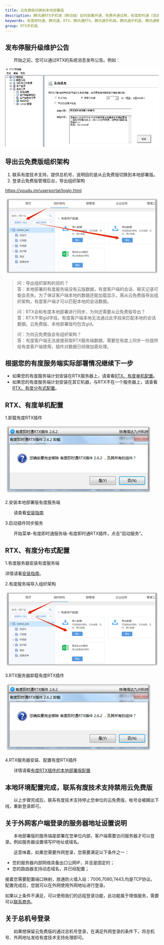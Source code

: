 ```yaml
---
title: 云免费版切换到本地部署版
description: 腾讯通RTX手机端（移动端）如何部署开通，免费开通试用，有度即时通（信达通讯录）实现RTX手机端，腾讯通RTX也可以全面升级至有度即时通。
keywords: 有度即时通，腾讯通，RTX，腾讯通RTX，腾讯通手机端，腾讯通手机版，腾讯通移动端，RTX手机端，RTX移动端，RTX手机端，信达通讯里，有度手机端，有度移动端。
group: RTX手机版
---
```




## 发布停服升级维护公告

　　开始之前，您可以通过RTX的系统消息发布公告。例如：

![image-20200324153919841](res/g01_00003/image-20200324153919841.png)

## 导出云免费版组织架构

1. 联系有度技术支持，提供总机号，说明目的是从云免费版切换到本地部署版。
2. 登录云免费版管理后台，导出组织架构

https://youdu.im/userportal/login.html

![image-20200324154657238](res/g01_00003/image-20200324154657238.png)

> 问：导出组织架构的目的？  
> 答：本地部署的有度服务端没有云版数据，有度客户端的会话、聊天记录可能会丢失。为了保证客户端本地的数据还能加载显示，需从云免费版导出组织架构，有度客户端才可以匹配本地的会话数据。
>
> 问：RTX会和有度本地部署进行同步，为何还需要从云免费版导出？  
> 答：RTX不带gid字段，有度客户端本地无法通过此字段来匹配本地的会话数据。云免费版、本地部署版均包含gid。
>
> 问：为何云免费版会有组织架构？  
> 答：有度客户端无法直接获取RTX服务端数据，需要在有度上同步一份提供给有度客户端使用，插件对数据已经做加密处理。



## 根据您的有度服务端实际部署情况继续下一步

- 如果您的有度服务端计划安装在RTX服务器上，请查看[RTX、有度单机配置](#RTX、有度单机配置)。
- 如果您的有度服务端计划安装在其它机器，与RTX不在一个服务器上，请查看[RTX、有度分布式配置](#RTX、有度分布式配置)。

## RTX、有度单机配置

1.卸载有度RTX插件

![image-20200324154741933](res/g01_00003/image-20200324154741933.png)

2.安装本地部署版有度服务端

　　请查看[安装指南](admin/server_install/server_install)

3.启动插件同步服务

　　开始菜单-有度即时通服务端-有度即时通RTX插件，点击“启动服务”。

## RTX、有度分布式配置

1.有度服务器安装有度服务端

详情请看[安装指南](admin/server_install/server_install)。

2.有度服务端导入组织架构

![image-20200324154708859](res/g01_00003/image-20200324154708859.png)

3.RTX服务器卸载有度RTX插件

![image-20200324154741933](res/g01_00003/image-20200324154741933.png)

4.RTX服务器安装、配置有度RTX插件

  　　详情请看[有度RTX插件的本地部署版配置](admin/rtx/rtx_agent/rtx_agent?id=本地部署版配置)

## 本地环境配置完成，联系有度技术支持禁用云免费版

　　以上步骤完成后，联系有度技术支持停止您单位的云免费版，帐号会被踢出下线，重新登录即可。

## 关于外网客户端登录的服务器地址设置说明

　　本地部署版的服务端是部署在您单位内部，客户端需要访问服务器才可以登录。例如服务器设置填写IP地址或域名。

　　这意味着，如果您需要外网登录，您需要满足以下条件之一：

- 您的服务器内部网络具备出口公网IP，并且是固定的；
- 您的路由器支持动态域名，并已经配置；

接着您需要配置端口映射，放通防火墙入站：7006,7080,7443,均是TCP协议。配置完成后，您就可以在外网使用外网地址进行登录。

如果以上条件不满足，可以使用我们的远程登录功能，此功能属于增值服务，需要可以[联系商务](https://youdu.im/contact.html)。

## 关于总机号登录

　　如果想保留云免费版的通过总机号登录，在满足外网登录的条件下，将总机号、外网地址发给有度技术支持处理即可。